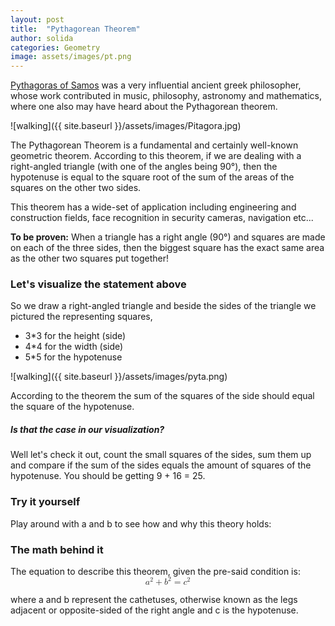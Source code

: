 ```yaml
---
layout: post
title:  "Pythagorean Theorem"
author: solida
categories: Geometry
image: assets/images/pt.png
---
```

[Pythagoras of Samos](https://en.wikipedia.org/wiki/Pythagoras) was a very influential ancient greek philosopher, whose work
contributed in music, philosophy, astronomy and mathematics, where one also may have heard about the Pythagorean theorem.

![walking]({{ site.baseurl }}/assets/images/Pitagora.jpg)

The Pythagorean Theorem is a fundamental and certainly well-known geometric theorem. According to this theorem, if we are dealing with a right-angled triangle (with one of the angles being 90°), then the hypotenuse is equal to the square root of the sum of the areas of the squares on the other two sides.  


This theorem has a wide-set of application including engineering and construction fields, face recognition in security cameras, navigation etc...

**To be proven:** When a triangle has a right angle (90°) and squares are made on each of the three sides, then the biggest square has the exact same area as the other two squares put together!

### Let's visualize the statement above
So we draw a right-angled triangle and beside the sides of the triangle we pictured the representing squares, 
- 3*3 for the height (side)
- 4*4 for the width (side)
- 5*5 for the hypotenuse 

![walking]({{ site.baseurl }}/assets/images/pyta.png)

According to the theorem the sum of the squares of the side should equal the square of the hypotenuse.

##### Is that the case in our visualization?
Well let's check it out, count the small squares of the sides, sum them up and compare if the sum of the sides equals the amount of squares of the hypotenuse.
You should be getting 9 + 16 = 25. 

### Try it yourself
Play around with a and b to see how and why this theory holds:
<div id="observablehq-752c334d">
  <div class="observablehq-viewof-a"></div>
  <div class="observablehq-viewof-b"></div>
    <div class="observablehq-canvas"></div>
  <div class="observablehq-c"></div>
  <div class="observablehq-blla"></div>
</div>
<script type="module">
  import {Runtime, Inspector} from "https://cdn.jsdelivr.net/npm/@observablehq/runtime@4/dist/runtime.js";
  import define from "https://api.observablehq.com/@864af2bf64442aa6/untitled.js?v=3";
  (new Runtime).module(define, name => {
    if (name === "viewof a") return Inspector.into("#observablehq-752c334d .observablehq-viewof-a")();
    if (name === "viewof b") return Inspector.into("#observablehq-752c334d .observablehq-viewof-b")();
    if (name === "canvas") return Inspector.into("#observablehq-752c334d .observablehq-canvas")();
    if (name === "c") return Inspector.into("#observablehq-752c334d .observablehq-c")();
    if (name === "blla") return Inspector.into("#observablehq-752c334d .observablehq-blla")();
  });
</script>

### The math behind it
The equation to describe this theorem, given the pre-said condition is:
<math display="block" xmlns="http://www.w3.org/1998/Math/MathML">
  <mrow>
    <msup>
      <mi>a</mi>
      <mn>2</mn>
    </msup>
    <mo>+</mo>
    <msup>
      <mi>b</mi>
      <mn>2</mn>
    </msup>
    <mo>=</mo>
    <msup>
      <mi>c</mi>
      <mn>2</mn>
    </msup>
  </mrow>
</math>

where a and b represent the cathetuses, otherwise known as the legs adjacent or opposite-sided of the right angle and c is the hypotenuse.